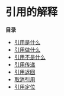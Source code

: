 引用的解释
==========

**目录**

-   [引用是什么](/language/references/whatare.html)
-   [引用做什么](/language/references/whatdo.html)
-   [引用不是什么](/language/references/arent.html)
-   [引用传递](/language/references/pass.html)
-   [引用返回](/language/references/return.html)
-   [取消引用](/language/references/unset.html)
-   [引用定位](/language/references/spot.html)
